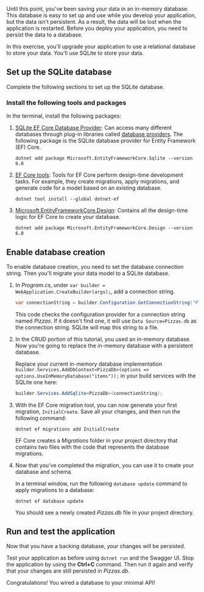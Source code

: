 Until this point, you've been saving your data in an in-memory database. This database is easy to set up and use while you develop your application, but the data isn't persistent. As a result, the data will be lost when the application is restarted. Before you deploy your application, you need to persist the data to a database.

In this exercise, you'll upgrade your application to use a relational database to store your data. You'll use SQLite to store your data.

## Set up the SQLite database

Complete the following sections to set up the SQLite database.

### Install the following tools and packages

In the terminal, install the following packages:

1. [SQLite EF Core Database Provider](https://www.nuget.org/packages/Microsoft.EntityFrameworkCore.Sqlite/6.0.0?azure-portal=true): Can access many different databases through plug-in libraries called [database providers](/ef/core/providers/?tabs=dotnet-core-cli?azure-portal=true). The following package is the SQLite database provider for Entity Framework (EF) Core.

    ```dotnetcli
    dotnet add package Microsoft.EntityFrameworkCore.Sqlite --version 6.0
    ```

1. [EF Core tools](/ef/core/cli/dotnet?azure-portal=true): Tools for EF Core perform design-time development tasks. For example, they create migrations, apply migrations, and generate code for a model based on an existing database.

    ```dotnetcli
    dotnet tool install --global dotnet-ef
    ```

1. [Microsoft.EntityFrameworkCore.Design](https://www.nuget.org/packages/Microsoft.EntityFrameworkCore.Design/6.0.0?azure-portal=true): Contains all the design-time logic for EF Core to create your database.

    ```dotnetcli
    dotnet add package Microsoft.EntityFrameworkCore.Design --version 6.0
    ```

## Enable database creation

To enable database creation, you need to set the database connection string. Then you'll migrate your data model to a SQLite database.

1. In *Program.cs*, under `var builder = WebApplication.CreateBuilder(args);`, add a connection string.

    ```csharp
    var connectionString = builder.Configuration.GetConnectionString("Pizzas") ?? "Data Source=Pizzas.db";
    ```

    This code checks the configuration provider for a connection string named *Pizzas*. If it doesn't find one, it will use `Data Source=Pizzas.db` as the connection string. SQLite will map this string to a file.

1. In the CRUD portion of this tutorial, you used an in-memory database. Now you're going to replace the in-memory database with a persistent database.

    Replace your current in-memory database implementation `builder.Services.AddDbContext<PizzaDb>(options => options.UseInMemoryDatabase("items"));` in your build services with the SQLite one here:

    ```csharp
    builder.Services.AddSqlite<PizzaDb>(connectionString);
    ```

1. With the EF Core migration tool, you can now generate your first migration, `InitialCreate`. Save all your changes, and then run the following command:

    ```console
    dotnet ef migrations add InitialCreate
    ```

    EF Core creates a *Migrations* folder in your project directory that contains two files with the code that represents the database migrations.

1. Now that you've completed the migration, you can use it to create your database and schema.

    In a terminal window, run the following `database update` command to apply migrations to a database:

    ```console
    dotnet ef database update
    ```

    You should see a newly created *Pizzas.db* file in your project directory.

## Run and test the application

Now that you have a backing database, your changes will be persisted.

Test your application as before using `dotnet run` and the Swagger UI. Stop the application by using the **Ctrl+C** command. Then run it again and verify that your changes are still persisted in *Pizzas.db*.

Congratulations! You wired a database to your minimal API!
